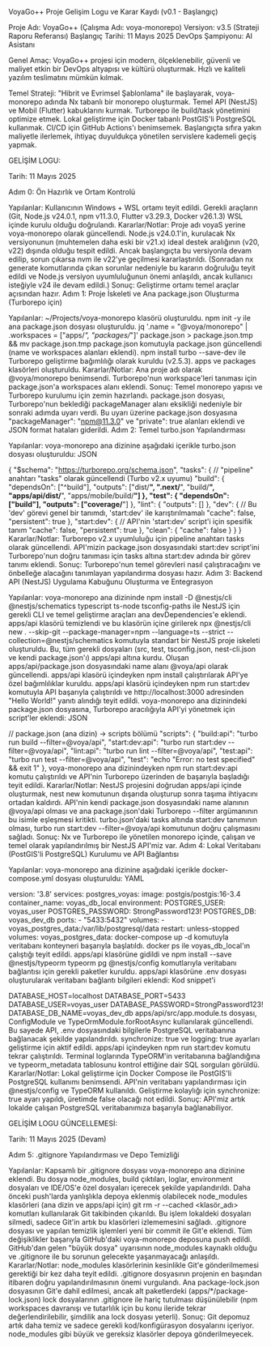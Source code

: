 VoyaGo++ Proje Gelişim Logu ve Karar Kaydı (v0.1 - Başlangıç)

Proje Adı: VoyaGo++ (Çalışma Adı: voya-monorepo)
Versiyon: v3.5 (Strateji Raporu Referansı)
Başlangıç Tarihi: 11 Mayıs 2025
DevOps Şampiyonu: AI Asistanı

Genel Amaç:
VoyaGo++ projesi için modern, ölçeklenebilir, güvenli ve maliyet etkin bir DevOps altyapısı ve kültürü oluşturmak. Hızlı ve kaliteli yazılım teslimatını mümkün kılmak.

Temel Strateji:
"Hibrit ve Evrimsel Şablonlama" ile başlayarak, voya-monorepo adında Nx tabanlı bir monorepo oluşturmak. Temel API (NestJS) ve Mobil (Flutter) kabuklarını kurmak. Turborepo ile build/task yönetimini optimize etmek. Lokal geliştirme için Docker tabanlı PostGIS'li PostgreSQL kullanmak. CI/CD için GitHub Actions'ı benimsemek. Başlangıçta sıfıra yakın maliyetle ilerlemek, ihtiyaç duyuldukça yönetilen servislere kademeli geçiş yapmak.

GELİŞİM LOGU:

Tarih: 11 Mayıs 2025

Adım 0: Ön Hazırlık ve Ortam Kontrolü

Yapılanlar:
Kullanıcının Windows + WSL ortamı teyit edildi.
Gerekli araçların (Git, Node.js v24.0.1, npm v11.3.0, Flutter v3.29.3, Docker v26.1.3) WSL içinde kurulu olduğu doğrulandı.
Kararlar/Notlar:
Proje adı voyaS yerine voya-monorepo olarak güncellendi.
Node.js v24.0.1'in, kurulacak Nx versiyonunun (muhtemelen daha eski bir v21.x) ideal destek aralığının (v20, v22) dışında olduğu tespit edildi. Ancak başlangıçta bu versiyonla devam edilip, sorun çıkarsa nvm ile v22'ye geçilmesi kararlaştırıldı. (Sonradan nx generate komutlarında çıkan sorunlar nedeniyle bu kararın doğruluğu teyit edildi ve Node.js versiyon uyumluluğunun önemi anlaşıldı, ancak kullanıcı isteğiyle v24 ile devam edildi.)
Sonuç: Geliştirme ortamı temel araçlar açısından hazır.
Adım 1: Proje İskeleti ve Ana package.json Oluşturma (Turborepo için)

Yapılanlar:
~/Projects/voya-monorepo klasörü oluşturuldu.
npm init -y ile ana package.json dosyası oluşturuldu.
jq '.name = "@voya/monorepo" | .workspaces = ["apps/*", "packages/*"]' package.json > package.json.tmp && mv package.json.tmp package.json komutuyla package.json güncellendi (name ve workspaces alanları eklendi).
npm install turbo --save-dev ile Turborepo geliştirme bağımlılığı olarak kuruldu (v2.5.3).
apps ve packages klasörleri oluşturuldu.
Kararlar/Notlar:
Ana proje adı olarak @voya/monorepo benimsendi.
Turborepo'nun workspace'leri tanıması için package.json'a workspaces alanı eklendi.
Sonuç: Temel monorepo yapısı ve Turborepo kurulumu için zemin hazırlandı. package.json dosyası, Turborepo'nun beklediği packageManager alanı eksikliği nedeniyle bir sonraki adımda uyarı verdi. Bu uyarı üzerine package.json dosyasına "packageManager": "npm@11.3.0" ve "private": true alanları eklendi ve JSON format hataları giderildi.
Adım 2: Temel turbo.json Yapılandırması

Yapılanlar:
voya-monorepo ana dizinine aşağıdaki içerikle turbo.json dosyası oluşturuldu:
JSON

{
  "$schema": "https://turborepo.org/schema.json",
  "tasks": { // "pipeline" anahtarı "tasks" olarak güncellendi (Turbo v2.x uyumu)
    "build": {
      "dependsOn": ["^build"],
      "outputs": ["dist/**", ".next/**", "build/**", "apps/api/dist/**", "apps/mobile/build/**"]
    },
    "test": {
      "dependsOn": ["build"],
      "outputs": ["coverage/**"]
    },
    "lint": {
      "outputs": []
    },
    "dev": { // Bu 'dev' görevi genel bir tanımdı, 'start:dev' ile karıştırılmamalı
      "cache": false,
      "persistent": true
    },
    "start:dev": { // API'nin 'start:dev' script'i için spesifik tanım
      "cache": false,
      "persistent": true
    },
    "clean": {
      "cache": false
    }
  }
}
Kararlar/Notlar:
Turborepo v2.x uyumluluğu için pipeline anahtarı tasks olarak güncellendi.
API'mizin package.json dosyasındaki start:dev script'ini Turborepo'nun doğru tanıması için tasks altına start:dev adında bir görev tanımı eklendi.
Sonuç: Turborepo'nun temel görevleri nasıl çalıştıracağını ve önbelleğe alacağını tanımlayan yapılandırma dosyası hazır.
Adım 3: Backend API (NestJS) Uygulama Kabuğunu Oluşturma ve Entegrasyon

Yapılanlar:
voya-monorepo ana dizininde npm install -D @nestjs/cli @nestjs/schematics typescript ts-node tsconfig-paths ile NestJS için gerekli CLI ve temel geliştirme araçları ana devDependencies'e eklendi.
apps/api klasörü temizlendi ve bu klasörün içine girilerek npx @nestjs/cli new . --skip-git --package-manager=npm --language=ts --strict --collection=@nestjs/schematics komutuyla standart bir NestJS proje iskeleti oluşturuldu. Bu, tüm gerekli dosyaları (src, test, tsconfig.json, nest-cli.json ve kendi package.json'ı) apps/api altına kurdu.
Oluşan apps/api/package.json dosyasındaki name alanı @voya/api olarak güncellendi.
apps/api klasörü içindeyken npm install çalıştırılarak API'ye özel bağımlılıklar kuruldu.
apps/api klasörü içindeyken npm run start:dev komutuyla API başarıyla çalıştırıldı ve http://localhost:3000 adresinden "Hello World!" yanıtı alındığı teyit edildi.
voya-monorepo ana dizinindeki package.json dosyasına, Turborepo aracılığıyla API'yi yönetmek için script'ler eklendi:
JSON

// package.json (ana dizin) -> scripts bölümü
"scripts": {
  "build:api": "turbo run build --filter=@voya/api",
  "start:dev:api": "turbo run start:dev --filter=@voya/api",
  "lint:api": "turbo run lint --filter=@voya/api",
  "test:api": "turbo run test --filter=@voya/api",
  "test": "echo \"Error: no test specified\" && exit 1"
},
voya-monorepo ana dizinindeyken npm run start:dev:api komutu çalıştırıldı ve API'nin Turborepo üzerinden de başarıyla başladığı teyit edildi.
Kararlar/Notlar:
NestJS projesini doğrudan apps/api içinde oluşturmak, nest new <yol> komutunun dışarıda oluşturup sonra taşıma ihtiyacını ortadan kaldırdı.
API'nin kendi package.json dosyasındaki name alanının @voya/api olması ve ana package.json'daki Turborepo --filter argümanının bu isimle eşleşmesi kritikti.
turbo.json'daki tasks altında start:dev tanımının olması, turbo run start:dev --filter=@voya/api komutunun doğru çalışmasını sağladı.
Sonuç: Nx ve Turborepo ile yönetilen monorepo içinde, çalışan ve temel olarak yapılandırılmış bir NestJS API'miz var.
Adım 4: Lokal Veritabanı (PostGIS'li PostgreSQL) Kurulumu ve API Bağlantısı

Yapılanlar:
voya-monorepo ana dizinine aşağıdaki içerikle docker-compose.yml dosyası oluşturuldu:
YAML

version: '3.8'
services:
  postgres_voyas:
    image: postgis/postgis:16-3.4
    container_name: voyas_db_local
    environment:
      POSTGRES_USER: voyas_user
      POSTGRES_PASSWORD: StrongPassword123!
      POSTGRES_DB: voyas_dev_db
    ports:
      - "5433:5432"
    volumes:
      - voyas_postgres_data:/var/lib/postgresql/data
    restart: unless-stopped
volumes:
  voyas_postgres_data:
docker-compose up -d komutuyla veritabanı konteyneri başarıyla başlatıldı. docker ps ile voyas_db_local'ın çalıştığı teyit edildi.
apps/api klasörüne gidildi ve npm install --save @nestjs/typeorm typeorm pg @nestjs/config komutlarıyla veritabanı bağlantısı için gerekli paketler kuruldu.
apps/api klasörüne .env dosyası oluşturularak veritabanı bağlantı bilgileri eklendi:
Kod snippet'i

DATABASE_HOST=localhost
DATABASE_PORT=5433
DATABASE_USER=voyas_user
DATABASE_PASSWORD=StrongPassword123!
DATABASE_DB_NAME=voyas_dev_db
apps/api/src/app.module.ts dosyası, ConfigModule ve TypeOrmModule.forRootAsync kullanılarak güncellendi. Bu sayede API, .env dosyasındaki bilgilerle PostgreSQL veritabanına bağlanacak şekilde yapılandırıldı. synchronize: true ve logging: true ayarları geliştirme için aktif edildi.
apps/api içindeyken npm run start:dev komutu tekrar çalıştırıldı. Terminal loglarında TypeORM'in veritabanına bağlandığına ve typeorm_metadata tablosunu kontrol ettiğine dair SQL sorguları görüldü.
Kararlar/Notlar:
Lokal geliştirme için Docker Compose ile PostGIS'li PostgreSQL kullanımı benimsendi.
API'nin veritabanı yapılandırması için @nestjs/config ve TypeORM kullanıldı.
Geliştirme kolaylığı için synchronize: true ayarı yapıldı, üretimde false olacağı not edildi.
Sonuç: API'miz artık lokalde çalışan PostgreSQL veritabanımıza başarıyla bağlanabiliyor.


GELİŞİM LOGU GÜNCELLEMESİ:

  Tarih: 11 Mayıs 2025 (Devam)

  Adım 5: .gitignore Yapılandırması ve Depo Temizliği

  Yapılanlar:
  Kapsamlı bir .gitignore dosyası voya-monorepo ana dizinine eklendi. Bu dosya node_modules, build çıktıları, loglar, environment dosyaları ve IDE/OS'e özel dosyaları içerecek şekilde yapılandırıldı.
  Daha önceki push'larda yanlışlıkla depoya eklenmiş olabilecek node_modules klasörleri (ana dizin ve apps/api için) git rm -r --cached <klasör_adı> komutları kullanılarak Git takibinden çıkarıldı. Bu işlem lokaldeki dosyaları silmedi, sadece Git'in artık bu klasörleri izlememesini sağladı.
  .gitignore dosyası ve yapılan temizlik işlemleri yeni bir commit ile Git'e eklendi.
  Tüm değişiklikler başarıyla GitHub'daki voya-monorepo deposuna push edildi. GitHub'dan gelen "büyük dosya" uyarısının node_modules kaynaklı olduğu ve .gitignore ile bu sorunun gelecekte yaşanmayacağı anlaşıldı.
  Kararlar/Notlar:
  node_modules klasörlerinin kesinlikle Git'e gönderilmemesi gerektiği bir kez daha teyit edildi.
  .gitignore dosyasının projenin en başından itibaren doğru yapılandırılmasının önemi vurgulandı.
  Ana package-lock.json dosyasının Git'e dahil edilmesi, ancak alt paketlerdeki (apps/*/package-lock.json) lock dosyalarının .gitignore ile hariç tutulması düşünülebilir (npm workspaces davranışı ve tutarlılık için bu konu ileride tekrar değerlendirilebilir, şimdilik ana lock dosyası yeterli).
  Sonuç: Git depomuz artık daha temiz ve sadece gerekli kod/konfigürasyon dosyalarını içeriyor. node_modules gibi büyük ve gereksiz klasörler depoya gönderilmeyecek.